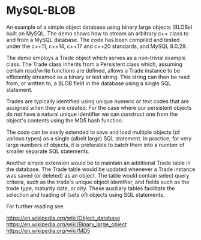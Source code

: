 # MySQL-BLOB


An example of a simple object database using binary large objects (BLOBs) built on MySQL.
The demo shows how to stream an arbitrary c++ class to and from a MySQL database.
The code has been compiled and tested under the c++11, c++14, c++17 and c++20 standards, and MySQL 8.0.29. 

The demo employs a Trade object which serves as a non-trivial example class.
The Trade class inherits from a Persistent class which, assuming certain read/write functions are defined,
allows a Trade instance to be efficiently streamed as a binary or text string. 
This string can then be read from, or written to, a BLOB field in the database
using a single SQL statement.

Trades are typically identified using unique numeric or text codes that are assigned when they are created.
For the case where our persistent objects do not have a natural unique identifier we can
construct one from the object's contents using the MD5 hash function.

The code can be easily extended to save and load multiple objects (of various types) as a single (albeit large) SQL statement.
In practice, for very large numbers of objects, it is preferable to batch them into a number of smaller separate SQL statements.

Another simple extension would be to maintain an additional Trade table in the database.
The Trade table would be updated whenever a Trade instance was saved (or deleted) as an object.
The table would contain select query criteria, such as the trade's unique object identifier, and fields such as 
the trade type, maturity date, or city. 
These auxiliary tables facilitate the selection and loading of (sets of) objects using SQL statements.
 

For further reading see 

https://en.wikipedia.org/wiki/Object_database
https://en.wikipedia.org/wiki/Binary_large_object
https://en.wikipedia.org/wiki/MD5

 
  


